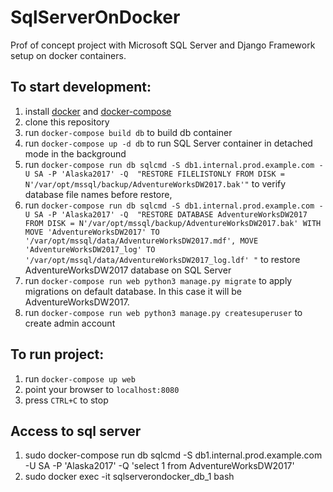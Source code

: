 # SqlServerOnDocker
Prof of concept project with Microsoft SQL Server and Django Framework setup on docker containers.

## To start development:
1. install [docker](https://docs.docker.com/#/components) and [docker-compose](https://docs.docker.com/compose/install/)
2. clone this repository
3. run `docker-compose build db` to build db container
4. run `docker-compose up -d db` to run SQL Server container in detached mode in the background
5. run `docker-compose run db sqlcmd -S db1.internal.prod.example.com -U SA -P 'Alaska2017' -Q  "RESTORE FILELISTONLY FROM DISK = N'/var/opt/mssql/backup/AdventureWorksDW2017.bak'"`
    to verify database file names before restore,
6. run `docker-compose run db sqlcmd -S db1.internal.prod.example.com -U SA -P 'Alaska2017' -Q  "RESTORE DATABASE AdventureWorksDW2017 FROM DISK = N'/var/opt/mssql/backup/AdventureWorksDW2017.bak' WITH MOVE 'AdventureWorksDW2017' TO '/var/opt/mssql/data/AdventureWorksDW2017.mdf', MOVE 'AdventureWorksDW2017_log' TO '/var/opt/mssql/data/AdventureWorksDW2017_log.ldf' "`
    to restore AdventureWorksDW2017 database on SQL Server
7. run `docker-compose run web python3 manage.py migrate` to apply migrations on default database. In this case it will be AdventureWorksDW2017.
8. run `docker-compose run web python3 manage.py createsuperuser` to create admin account

## To run project:
 
1. run `docker-compose up web`
2. point your browser to `localhost:8080`
3. press `CTRL+C` to stop

## Access to sql server
1. sudo docker-compose run db sqlcmd -S db1.internal.prod.example.com -U SA -P 'Alaska2017' -Q 'select 1 from AdventureWorksDW2017'
2. sudo docker exec -it sqlserverondocker_db_1 bash
